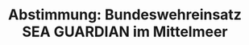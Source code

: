 ---
abstimmung:
  abstimmung: 3
  bundestagssitzung: 193
  legislaturperiode: 18
categories:
- Bundeswehr
- Ausland
data:
- title: Abstimmungsergebnis 20160929_3-data.pdf
  url: /res/abstimmungsliste/20160929_3-data.pdf
- title: Abstimmungsergebnis 20160929_3_xls-data.csv
  url: /res/abstimmungsliste/analyses/20160929_3_xls-data.csv
documents:
- local: /res/abstimmungsdaten/018-193-03/1809632.pdf
  title: Drucksache 18/09632.pdf
  url: http://dip21.bundestag.de/dip21/btd/18/096/1809632.pdf
- local: /res/abstimmungsdaten/018-193-03/1809793.pdf
  title: Drucksache 18/09793.pdf
  url: http://dip21.bundestag.de/dip21/btd/18/097/1809793.pdf
ergebnis:
  cdu/csu:
    enthaltung: 0
    gesamt: 310
    ja: 283
    nein: 0
    nichtabgegeben: 27
    ungueltig: 0
  die.linke:
    enthaltung: 0
    gesamt: 64
    ja: 0
    nein: 53
    nichtabgegeben: 11
    ungueltig: 0
  file: 20160929_3_xls-data.csv
  gruenen:
    enthaltung: 0
    gesamt: 63
    ja: 0
    nein: 53
    nichtabgegeben: 10
    ungueltig: 0
  spd:
    enthaltung: 1
    gesamt: 193
    ja: 158
    nein: 11
    nichtabgegeben: 23
    ungueltig: 0
layout: abstimmung
links:
- title: https://www.bundestag.de/parlament/plenum/abstimmung/abstimmung?id=421
  url: https://www.bundestag.de/parlament/plenum/abstimmung/abstimmung?id=421
- title: http://www.abgeordnetenwatch.de/bundeswehrbeteiligung_an_nato_operation_sea_guardian-1105-815.html
  url: http://www.abgeordnetenwatch.de/bundeswehrbeteiligung_an_nato_operation_sea_guardian-1105-815.html
preview: "Deutscher Bundestag\n\n193. Sitzung des Deutschen Bundestages\nam Donnerstag,\
  \ 29.September 2016\n\nEndg\xFCltiges Ergebnis der Namentlichen Abstimmung Nr. 3\n\
  \nBeschlussempfehlung des Ausw\xE4rtigen Ausschusses (3. Ausschuss) zu dem Antrag\
  \ der\nBundesregierung\nBeteiligung bewaffneter deutscher Streitkr\xE4fte an der\
  \ NATO-gef\xFChrten Maritimen\nSicherheitsoperation SEA GUARDIAN im Mittelmeer\n\
  - Drs. 18/9632 und 18/9793\n\nAbgegebene Stimmen insgesamt:\n\n559\n\nNicht abgegebene\
  \ Stimmen:\nJa-Stimmen:\n\n71\n441\n\nNein-Stimmen:\n\n117\n\nEnthaltungen:\n\n\
  1\n\nUng\xFCltige:\n\n0\n\nBerlin, den 29.09.2016\n\nBeginn: 19:29\nEnde: 19:32\n"
tags:
- Mittelmeer
- SEA GUARDIAN
- NATO
- OAE
title: 'Abstimmung: Bundeswehreinsatz SEA GUARDIAN im Mittelmeer'
---